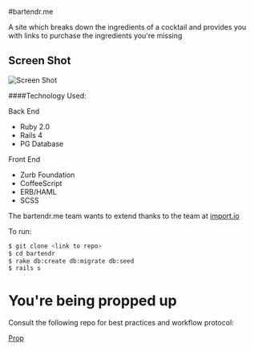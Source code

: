 #bartendr.me

A site which breaks down the ingredients of a cocktail and provides you with links to purchase the ingredients you're missing

Screen Shot
---
![Screen Shot](http://i.imgur.com/jshUINe.png)

####Technology Used:

Back End
- Ruby 2.0
- Rails 4
- PG Database

Front End
- Zurb Foundation
- CoffeeScript
- ERB/HAML
- SCSS


The bartendr.me team wants to extend thanks to the team at [import.io](http://www.import.io)



To run:
```sh
$ git clone <link to repo>
$ cd bartendr
$ rake db:create db:migrate db:seed
$ rails s
```






You're being propped up
============================

Consult the following repo for best practices and workflow protocol:

[Prop](https://github.com/NathanielWroblewski/prop)
